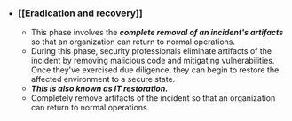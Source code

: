 - ### **[[Eradication and recovery]]**
	- This phase involves the ***complete removal of an incident's artifacts*** so that an organization can return to normal operations. 
	- During this phase, security professionals eliminate artifacts of the incident by removing malicious code and mitigating vulnerabilities. Once they've exercised due diligence, they can begin to restore the affected environment to a secure state. 
	- ***This is also known as IT restoration.***
	- Completely remove artifacts of the incident so that an organization can return to normal operations.